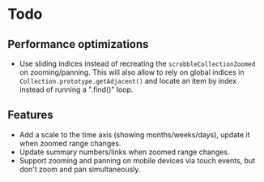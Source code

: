 # Todo
## Performance optimizations
* Use sliding indices instead of recreating the `scrobbleCollectionZoomed` on zooming/panning. This will also allow to rely on global indices in `Collection.prototype.getAdjacent()` and locate an item by index instead of running a ".find()" loop.

## Features
* Add a scale to the time axis (showing months/weeks/days), update it when zoomed range changes.
* Update summary numbers/links when zoomed range changes.
* Support zooming and panning on mobile devices via touch events, but don't zoom and pan simultaneously.
